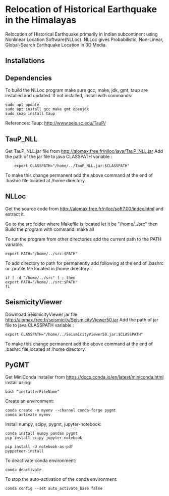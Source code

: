 # Relocation of Historical Earthquake in the Himalayas
Relocation of Historical Earthquake primarily in Indian subcontinent using Nonlinear Location Software(NLLoc).
NLLoc gives Probabilistic, Non-Linear, Global-Search Earthquake Location in 3D Media.

## Installations
## Dependencies
To build the NLLoc program make sure gcc, make, jdk, gmt, taup are installed and updated. If not installed, install with commands:

	sudo apt update
	sudo apt install gcc make gmt openjdk
	sudo snap install taup
References:
Taup: http://www.seis.sc.edu/TauP/

## TauP_NLL
Get TauP_NLL.jar file from http://alomax.free.fr/nlloc/java/TauP_NLL.jar
Add the path of the jar file to java CLASSPATH variable :

		export CLASSPATH="/home/../TauP_NLL.jar:$CLASSPATH"

To make this change permanent add the above command at the end of .bashrc file located at /home directory.
## NLLoc
Get the source code from http://alomax.free.fr/nlloc/soft7.00/index.html and extract it.

Go to the src folder where Makefile is located let it be "/home/../src" then Build the program with command:
make all

To run the program from other directories add the current path to the PATH variable.

	export PATH="/home/../src:$PATH"
	
To add directory to path for permanently add following at the end of .bashrc or .profile
file located in /home directory :

	if [ -d "/home/../src" ] ; then
	export PATH="/home/../src:$PATH"
	fi

## SeismicityViewer
Download SeismicityViewer jar file http://alomax.free.fr/seismicity/SeismicityViewer50.jar
Add the path of jar file to java CLASSPATH variable :
	
	export CLASSPATH="/home/../SeismicityViewer50.jar:$CLASSPATH"

To make this change permanent add the above command at the end of .bashrc file located at /home directory.

## PyGMT

Get MiniConda installer from https://docs.conda.io/en/latest/miniconda.html install using:

	bash “installerFileName”

Create an environment:

	conda create -n myenv --channel conda-forge pygmt
	conda activate myenv

Install numpy, scipy, pygmt, jupyter-notebook:

	conda install numpy pandas pygmt 
	pip install scipy jupyter-notebook

	pip install -U notebook-as-pdf
	pyppeteer-install

To deactivate conda environment:

	conda deactivate

To stop the auto-activation of the conda environment:

	conda config --set auto_activate_base false
